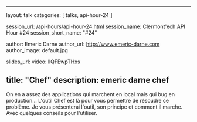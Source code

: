 ---
layout: talk
categories: [ talks, api-hour-24 ]

session_url: /api-hours/api-hour-24.html
session_name: Clermont'ech API Hour &#35;24
session_short_name: "&#35;24"

author: Emeric Darne
author_url: http://www.emeric-darne.com
author_image: default.jpg

slides_url:
video: llQFEwpTHxs

title: "Chef"
description: emeric darne chef
------

On en a assez des applications qui marchent en local mais qui bug en production... L'outil Chef est là pour vous permettre de résoudre ce problème. Je vous présenterai l'outil, son principe et comment il marche. Avec quelques conseils pour l'utiliser.
